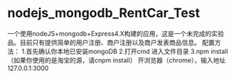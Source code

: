 nodejs_mongodb_RentCar_Test
===========================

一个使用nodeJS+mongodb+Express4.X构建的应用，这是一个未完成的实验品。目前只有提供简单的用户注册、商户注册以及商户发表商品信息。
配置方法：
  1.首先确认你本地已安装mongoDB
  2.打开cmd 进入文件目录
  3.npm install（如果你使用的是淘宝的源，请cnpm install）
  开浏览器（chrome），输入地址127.0.0.1:3000
